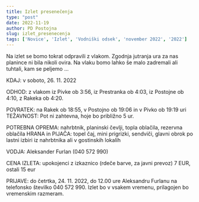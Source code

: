 ```yaml
---
title: Izlet presenečenja
type: "post"
date: 2022-11-19
author: PD Postojna
slug: izlet_presenecenja
tags: ['Novice', 'Izlet', 'Vodniški odsek', 'november 2022', '2022']
---
```



Na izlet se bomo tokrat odpravili z vlakom. Zgodnja jutranja ura za nas planince ni bila nikoli ovira.  Na vlaku bomo lahko še malo zadremali ali tuhtali, kam se peljemo …

KDAJ: v soboto, 26. 11. 2022

ODHOD: z vlakom iz Pivke ob 3:56, iz Prestranka ob 4:03, iz Postojne ob 4:10, z Rakeka ob 4:20.

POVRATEK: na Rakek ob 18:55, v Postojno ob 19:06 in v Pivko ob 19:19 uri
TEŽAVNOST: Pot ni zahtevna, hoje bo približno 5 ur.

POTREBNA OPREMA: nahrbtnik, planinski čevlji, topla oblačila, rezervna oblačila 
HRANA in PIJAČA: topel čaj, mini prigrizki, sendviči, glavni obrok po lastni izbiri iz nahrbtnika ali v gostinskih lokalih

VODJA: Aleksander Furlan (040 572 990)

CENA IZLETA: upokojenci z izkaznico (rdeče barve, za javni prevoz) 7 EUR, ostali 15 eur

PRIJAVE: do četrtka, 24. 11. 2022, do 12.00 ure Aleksandru Furlanu na telefonsko številko 040 572 990. 
Izlet bo v vsakem vremenu, prilagojen bo vremenskim razmeram.
